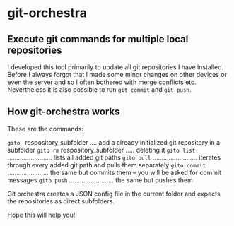 # git-orchestra
## Execute git commands for multiple local repositories

I developed this tool primarily to update all git repositories I have installed. Before I always forgot that I made some minor changes on other devices or even the server and so I often bothered with merge conflicts etc.
Nevertheless it is also possible to run ```git commit``` and ```git push```.

## How git-orchestra works

These are the commands:

```gito ``` respository_subfolder .... add a already initialized git repository in a subfolder
```gito rm``` respository_subfolder ..... deleting it
```gito list``` ......................... lists all added git paths
```gito pull``` ......................... iterates through every added git path and pulls them separately
```gito commit``` ....................... the same but commits them – you will be asked for commit messages
```gito push``` ......................... the same but pushes them


Git orchestra creates a JSON config file in the current folder and expects the repositories as direct subfolders.


Hope this will help you!

